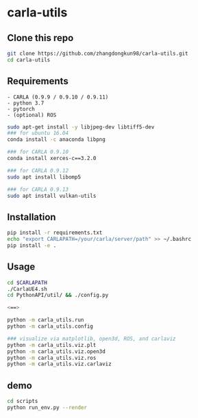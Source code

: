 # carla-utils


## Clone this repo
```bash
git clone https://github.com/zhangdongkun98/carla-utils.git
cd carla-utils
```


## Requirements
```
- CARLA (0.9.9 / 0.9.10 / 0.9.11)
- python 3.7
- pytorch
- (optional) ROS
```

```bash
sudo apt-get install -y libjpeg-dev libtiff5-dev
### for ubuntu 16.04
conda install -c anaconda libpng

### for CARLA 0.9.10
conda install xerces-c==3.2.0

### for CARLA 0.9.12
sudo apt install libomp5

### for CARLA 0.9.13
sudo apt install vulkan-utils
```

## Installation


```bash
pip install -r requirements.txt
echo "export CARLAPATH=/your/carla/server/path" >> ~/.bashrc
pip install -e .
```


## Usage

```bash
cd $CARLAPATH
./CarlaUE4.sh
cd PythonAPI/util/ && ./config.py

<==>

python -m carla_utils.run
python -m carla_utils.config

### visualize via matplotlib, open3d, ROS, and carlaviz
python -m carla_utils.viz.plt
python -m carla_utils.viz.open3d
python -m carla_utils.viz.ros
python -m carla_utils.viz.carlaviz
```


## demo

```bash
cd scripts
python run_env.py --render
```

